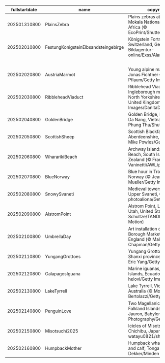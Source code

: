 |fullstartdate|name|copyright|title|image|
|--|--|--|--|--|
202501310800|PlainsZebra|Plains zebras at sunrise, Mokala National Park, South Africa (© EcoPrint/Shutterstock)|Info|![](/en-AU/2025/02/202501310800PlainsZebra.jpg)|
202502010800|FestungKonigsteinElbsandsteingebirge|Königstein Fortress, Saxon Switzerland, Germany (© Bildagentur-online/Exss/Alamy)|Info|![](/en-AU/2025/02/202502010800FestungKonigsteinElbsandsteingebirge.jpg)|
||||![](/en-AU/2025/02/.jpg)|
202502020800|AustriaMarmot|Young alpine marmot (© Jonas Fichtner-Pflaum/Getty Images)|Info|![](/en-AU/2025/02/202502020800AustriaMarmot.jpg)|
202502030800|RibbleheadViaduct|Ribblehead Viaduct and Ingleborough mountain, North Yorkshire, England, United Kingdom (© AWL Images/DanitaDelimont.com)|Info|![](/en-AU/2025/02/202502030800RibbleheadViaduct.jpg)|
202502040800|GoldenBridge|Golden Bridge, Bà Nà Hills, Da Nang, Vietnam (© Hien Phung Thu/Shutterstock)|Info|![](/en-AU/2025/02/202502040800GoldenBridge.jpg)|
202502050800|ScottishSheep|Scottish Blackface sheep, Aberdeenshire, Scotland (© Mike Powles/Getty Images)|Info|![](/en-AU/2025/02/202502050800ScottishSheep.jpg)|
202502060800|WhararikiBeach|Archway Islands, Wharariki Beach, South Island, New Zealand (© Francesco Vaninetti/AWL/plainpicture)|Info|![](/en-AU/2025/02/202502060800WhararikiBeach.jpg)|
202502070800|BlueNorway|Blue hour in Trondheim, Norway (© Jeanny Mueller/Getty Images)|Info|![](/en-AU/2025/02/202502070800BlueNorway.jpg)|
202502080800|SnowySvaneti|Medieval towers in Mestia, Upper Svaneti, Georgia (© photoaliona/Getty Images)|Info|![](/en-AU/2025/02/202502080800SnowySvaneti.jpg)|
202502090800|AlstromPoint|Alstrom Point, Lake Powell, Utah, United States (© T.M. Schultze/TANDEM Stills + Motion)|Info|![](/en-AU/2025/02/202502090800AlstromPoint.jpg)|
202502100800|UmbrellaDay|Art installation of umbrellas, Borough Market, London, England (© Malcolm P Chapman/Getty Images)|Info|![](/en-AU/2025/02/202502100800UmbrellaDay.jpg)|
202502110800|YungangGrottoes|Yungang Grottoes, Datong, Shanxi province, China (© Eric Yang/Getty Images)|Info|![](/en-AU/2025/02/202502110800YungangGrottoes.jpg)|
202502120800|GalapagosIguana|Marine iguanas, Galápagos Islands, Ecuador (© helovi/Getty Images)|Info|![](/en-AU/2025/02/202502120800GalapagosIguana.jpg)|
202502130800|LakeTyrrell|Lake Tyrrell, Victoria, Australia (© Monica Bertolazzi/Getty Images)|Info|![](/en-AU/2025/02/202502130800LakeTyrrell.jpg)|
202502140800|PenguinLove|Two Magellanic penguins, Falkland Islands (© Vicki Jauron, Babylon and Beyond Photography/Getty Images)|Info|![](/en-AU/2025/02/202502140800PenguinLove.jpg)|
202502150800|Misotsuchi2025|Icicles of Misotsuchi, Chichibu, Japan (© watayu0821/shutterstock)|Info|![](/en-AU/2025/02/202502150800Misotsuchi2025.jpg)|
202502160800|HumpbackMother|Humpback whale mother and calf, Tonga (© Chase Dekker/Minden Pictures)|Info|![](/en-AU/2025/02/202502160800HumpbackMother.jpg)|
